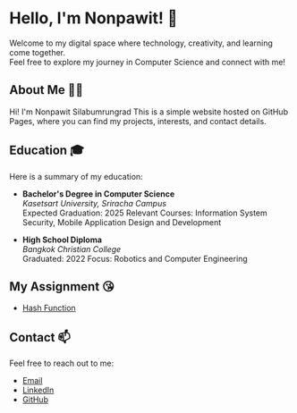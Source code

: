 # Hello, I'm Nonpawit! 👋  
Welcome to my digital space where technology, creativity, and learning come together.  
Feel free to explore my journey in Computer Science and connect with me!



## About Me 🧑‍💻 
Hi! I'm Nonpawit Silabumrungrad This is a simple website hosted on GitHub Pages, where you can find my projects, interests, and contact details.

## Education 🎓
Here is a summary of my education:

- **Bachelor's Degree in Computer Science**  
  *Kasetsart University, Sriracha Campus*  
  Expected Graduation: 2025
  Relevant Courses: Information System Security, Mobile Application Design and Development

- **High School Diploma**  
  *Bangkok Christian College*  
  Graduated: 2022
  Focus: Robotics and Computer Engineering

## My Assignment 😘
- [Hash Function](https://waterondaway.github.io/hash-function)

## Contact 📫
Feel free to reach out to me:
- [Email](mailto:nonpawit.sila@gmail.com)
- [LinkedIn](https://www.linkedin.com/in/nonpawitsilabumrungrad/)
- [GitHub](https://github.com/waterondaway)
